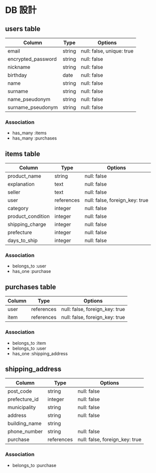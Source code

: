 # DB 設計

## users table

| Column             | Type                | Options                   |
|--------------------|---------------------|---------------------------|
| email              | string              | null: false, unique: true |
| encrypted_password | string              | null: false               |
| nickname           | string              | null: false               |
| birthday           | date                | null: false               |
| name               | string              | null: false               |
| surname            | string              | null: false               |
| name_pseudonym     | string              | null: false               |
| surname_pseudonym  | string              | null: false               |


### Association

* has_many :items
* has_many :purchases

## items table

| Column          | Type       | Options                        |
|-----------------|------------|--------------------------------|
| product_name    | string     | null: false                    |
| explanation     | text       | null: false                    |
| seller          | text       | null: false                    |
| user            | references | null: false, foreign_key: true |
| category        | integer    | null: false                    |
| product_condition| integer   | null: false                    |
| shipping_charge | integer   | null: false                    |
| prefecture      | integer    | null: false                    |
| days_to_ship     | integer   | null: false                    |




### Association

- belongs_to :user
- has_one :purchase

## purchases table

| Column      | Type      | Options                         |
|-------------|-----------|---------------------------------|
| user        | references | null: false, foreign_key: true |
| item        | references | null: false, foreign_key: true |
 
### Association

- belongs_to :item
- belongs_to :user
- has_one :shipping_address
## shipping_address

| Column        | Type      | Options                         |
|-------------  |-----------|---------------------------------|
| post_code     | string    | null: false                     |
| prefecture_id | integer   | null: false                     |
| municipality  | string    | null: false                     |
| address       | string    | null: false                     |
| building_name | string    |                                 |
| phone_number  | string    | null: false                     |
| purchase      | references| null: false, foreign_key: true  |

### Association

- belongs_to :purchase